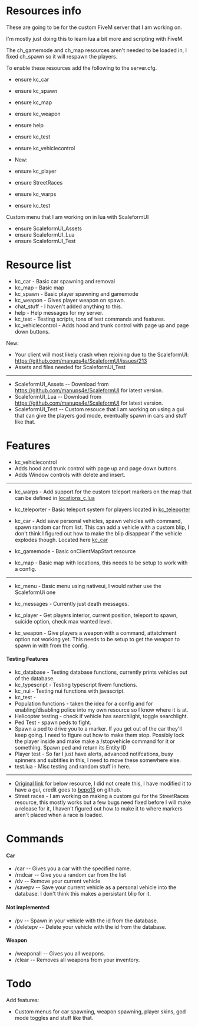 # Resources info
These are going to be for the custom FiveM server that I am working on.

I'm mostly just doing this to learn lua a bit more and scripting with FiveM.

The ch_gamemode and ch_map resources aren't needed to be loaded in, I fixed ch_spawn so it will respawn the players.

To enable these resources add the following to the server.cfg.

* ensure kc_car
* ensure kc_spawn
* ensure kc_map
* ensure kc_weapon
* ensure help
* ensure kc_test
* ensure kc_vehiclecontrol


* New:
* ensure kc_player
* ensure StreetRaces
* ensure kc_warps
* ensure kc_test


Custom menu that I am working on in lua with ScaleformUI
* ensure ScaleformUI_Assets
* ensure ScaleformUI_Lua
* ensure ScaleformUI_Test

# Resource list
* kc_car - Basic car spawning and removal
* kc_map - Basic map
* kc_spawn - Basic player spawning and gamemode
* kc_weapon - Gives player weapon on spawn.
* chat_stuff - I haven't added anything to this.
* help - Help messages for my server.
* kc_test - Testing scripts, tons of test commands and features.
* kc_vehiclecontrol - Adds hood and trunk control with page up and page down buttons.

New:
* Your client will most likely crash when rejoining due to the ScaleformUI: https://github.com/manups4e/ScaleformUI/issues/213
* Assets and files needed for ScaleformUI_Test
------
* ScaleformUI_Assets -- Download from https://github.com/manups4e/ScaleformUI for latest version.
* ScaleformUI_Lua -- Download from https://github.com/manups4e/ScaleformUI for latest version.
* ScaleformUI_Test -- Custom resouce that I am working on using a gui that can give the players god mode, eventually spawn in cars and stuff like that.


# Features
* kc_vehiclecontrol
* Adds hood and trunk control with page up and page down buttons. 
* Adds Window controls with delete and insert.

---
* kc_warps - Add support for the custom teleport markers on the map that can be defined in [locations_c.lua](https://github.com/kelson8/fivem-scripts/blob/main/kc_warps/locations_c.lua)

*  kc_teleporter - Basic teleport system for players located in [kc_teleporter](https://github.com/kelson8/fivem-scripts/tree/main/kc_teleporter)

* kc_car - Add save personal vehicles, spawn vehicles with command, spawn random car from list.
 This can add a vehicle with a custom blip, I don't think I figured out how to make the blip disappear if the vehicle explodes though. Located here [kc_car](https://github.com/kelson8/fivem-scripts/tree/main/kc_car)


* kc_gamemode - Basic onClientMapStart resource
* kc_map - Basic map with locations, this needs to be setup to work with a config.
---
* kc_menu - Basic menu using nativeui, I would rather use the ScaleformUi one
* kc_messages - Currently just death messages.

* kc_player - Get players interior, current position, teleport to spawn, suicide option, check max wanted level.

* kc_weapon - Give players a weapon with a command, attatchment option not working yet. This needs to be setup to get the weapon to spawn in with from the config.



#### Testing Features
* kc_database - Testing database functions, currently prints vehicles out of the database.
* kc_typescript - Testing typescript fivem functions.
* kc_nui - Testing nui functions with javascript.
* kc_test - 
* Population functions - taken the idea for a config and for enabling/disabling police into my own resource so I know where it is at.
* Helicopter testing - check if vehicle has searchlight, toggle searchlight.
* Ped Test - spawn peds to fight. 
* Spawn a ped to drive you to a marker. If you get out of the car they'll keep going. I need to figure out how to make them stop. Possibly lock the player inside and make make a /stopvehicle command for it or something.
Spawn ped and return its Entity ID
* Player test - So far I just have alerts, advanced notifcations, busy spinners and subtitles in this, I need to move these somewhere else.
* test.lua - Misc testing and random stuff in here.


---
* [Original link](https://github.com/bepo13/FiveM-StreetRaces) for below resource, I did not create this, I have modified it to have a gui, credit goes to [bepo13](https://github.com/bepo13) on github.
* Street races - I am working on making a custom gui for the StreetRaces resource, this mostly works but a few bugs need fixed before I will make a release for it, I haven't figured out how to make it to where markers aren't placed when a race is loaded.

# Commands
#### Car
* /car <name> -- Gives you a car with the specified name.
* /rndcar -- Give you a random car from the list
* /dv -- Remove your current vehicle
* /savepv -- Save your current vehicle as a personal vehicle into the database. I don't think this makes a persistant blip for it.

#### Not implemented
* /pv -- Spawn in your vehicle with the id from the database.
* /deletepv -- Delete your vehicle with the id from the database.

#### Weapon
* /weaponall -- Gives you all weapons.
* /clear -- Removes all weapons from your inventory.

# Todo
Add features:
* Custom menus for car spawning, weapon spawning, player skins, god mode toggles and stuff like that.
